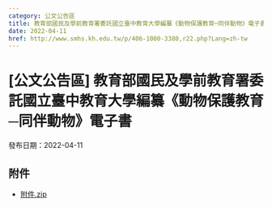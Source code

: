 ```yaml
---
category: 公文公告區
title: 教育部國民及學前教育署委託國立臺中教育大學編纂《動物保護教育─同伴動物》電子書
date: 2022-04-11
href: http://www.smhs.kh.edu.tw/p/406-1000-3380,r22.php?Lang=zh-tw
---
```


# [公文公告區] 教育部國民及學前教育署委託國立臺中教育大學編纂《動物保護教育─同伴動物》電子書

發布日期：2022-04-11



## 附件

- [附件.zip](https://www.smhs.kh.edu.tw/app/index.php?Action=downloadfile&file=WVhSMFlXTm9Memd5TDNCMFlWOHpNVE14WHprMU1qQTVOVGhmTkRRM01qa3VlbWx3&fname=DGGGROTSYWQO41XX50LKSWHGRK30OOLKDGUWTSKK4125MLVWKPROVTPOUSSSPKPO)
